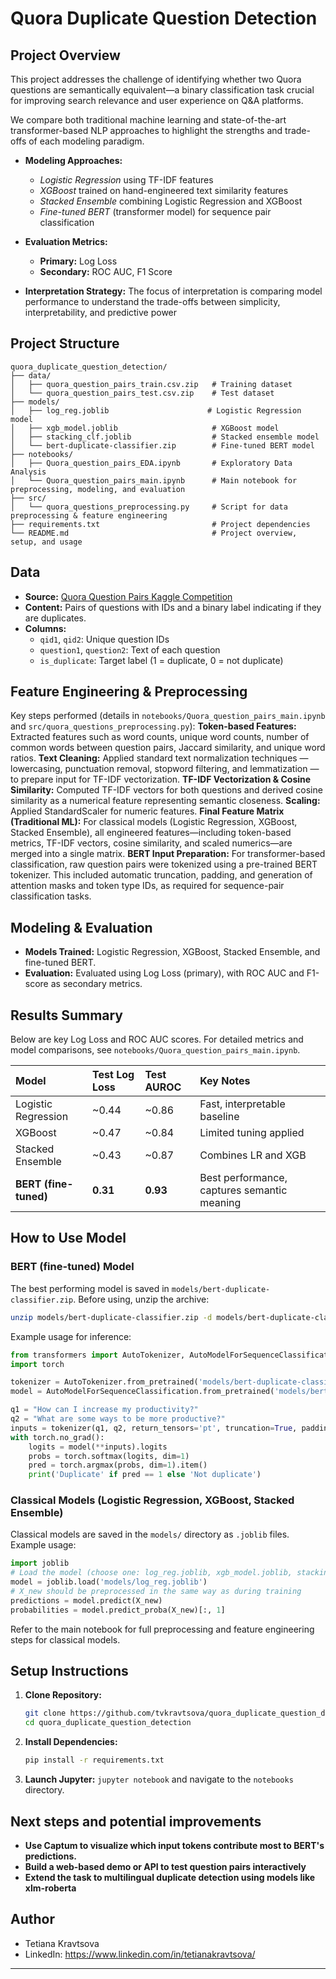 # Quora Duplicate Question Detection

## Project Overview

This project addresses the challenge of identifying whether two Quora questions are semantically equivalent—a binary classification task crucial for improving search relevance and user experience on Q&A platforms.

We compare both traditional machine learning and state-of-the-art transformer-based NLP approaches to highlight the strengths and trade-offs of each modeling paradigm.

*  **Modeling Approaches:**
    - *Logistic Regression* using TF-IDF features
    - *XGBoost* trained on hand-engineered text similarity features
    - *Stacked Ensemble* combining Logistic Regression and XGBoost
    - *Fine-tuned BERT* (transformer model) for sequence pair classification

*  **Evaluation Metrics:**
    - **Primary:** Log Loss
    - **Secondary:** ROC AUC, F1 Score

*  **Interpretation Strategy:** The focus of interpretation is comparing model performance to understand the trade-offs between simplicity, interpretability, and predictive power

## Project Structure

```
quora_duplicate_question_detection/
├── data/
│   ├── quora_question_pairs_train.csv.zip   # Training dataset
│   └── quora_question_pairs_test.csv.zip    # Test dataset
├── models/
│   ├── log_reg.joblib                      # Logistic Regression model
│   ├── xgb_model.joblib                     # XGBoost model
│   ├── stacking_clf.joblib                  # Stacked ensemble model
│   └── bert-duplicate-classifier.zip        # Fine-tuned BERT model
├── notebooks/
│   ├── Quora_question_pairs_EDA.ipynb       # Exploratory Data Analysis
│   └── Quora_question_pairs_main.ipynb      # Main notebook for preprocessing, modeling, and evaluation
├── src/
│   └── quora_questions_preprocessing.py     # Script for data preprocessing & feature engineering
├── requirements.txt                         # Project dependencies
└── README.md                                # Project overview, setup, and usage
```

## Data

*   **Source:** [Quora Question Pairs Kaggle Competition](https://www.kaggle.com/c/quora-question-pairs/data)
*   **Content:** Pairs of questions with IDs and a binary label indicating if they are duplicates.
*   **Columns:**
    - `qid1`, `qid2`: Unique question IDs
    - `question1`, `question2`: Text of each question
    - `is_duplicate`: Target label (1 = duplicate, 0 = not duplicate)

## Feature Engineering & Preprocessing

Key steps performed (details in `notebooks/Quora_question_pairs_main.ipynb` and `src/quora_questions_preprocessing.py`):
**Token-based Features:** Extracted features such as word counts, unique word counts, number of common words between question pairs, Jaccard similarity, and unique word ratios.
**Text Cleaning:** Applied standard text normalization techniques — lowercasing, punctuation removal, stopword filtering, and lemmatization — to prepare input for TF-IDF vectorization.
**TF-IDF Vectorization & Cosine Similarity:** Computed TF-IDF vectors for both questions and derived cosine similarity as a numerical feature representing semantic closeness.
**Scaling:** Applied StandardScaler for numeric features.
**Final Feature Matrix (Traditional ML):** For classical models (Logistic Regression, XGBoost, Stacked Ensemble), all engineered features—including token-based metrics, TF-IDF vectors, cosine similarity, and scaled numerics—are merged into a single matrix.
**BERT Input Preparation:** For transformer-based classification, raw question pairs were tokenized using a pre-trained BERT tokenizer. This included automatic truncation, padding, and generation of attention masks and token type IDs, as required for sequence-pair classification tasks.

## Modeling & Evaluation

*   **Models Trained:**  Logistic Regression, XGBoost, Stacked Ensemble, and fine-tuned BERT.
*   **Evaluation:** Evaluated using Log Loss (primary), with ROC AUC and F1-score as secondary metrics.

## Results Summary

Below are key Log Loss and ROC AUC scores. For detailed metrics and model comparisons, see `notebooks/Quora_question_pairs_main.ipynb`.

| Model                        | Test Log Loss | Test AUROC   | Key Notes                                   |
|:-----------------------------|:--------------|:-------------|:--------------------------------------------|
| Logistic Regression          | ~0.44         | ~0.86        | Fast, interpretable baseline                |
| XGBoost                      | ~0.47         | ~0.84        | Limited tuning applied                      |
| Stacked Ensemble             | ~0.43         | ~0.87        | Combines LR and XGB                         |
| **BERT (fine-tuned)**        |  **0.31**     |  **0.93**    | Best performance, captures semantic meaning |

## How to Use Model

### BERT (fine-tuned) Model
The best performing model is saved in `models/bert-duplicate-classifier.zip`. Before using, unzip the archive:

```bash
unzip models/bert-duplicate-classifier.zip -d models/bert-duplicate-classifier
```

Example usage for inference:

```python
from transformers import AutoTokenizer, AutoModelForSequenceClassification
import torch

tokenizer = AutoTokenizer.from_pretrained('models/bert-duplicate-classifier')
model = AutoModelForSequenceClassification.from_pretrained('models/bert-duplicate-classifier')

q1 = "How can I increase my productivity?"
q2 = "What are some ways to be more productive?"
inputs = tokenizer(q1, q2, return_tensors='pt', truncation=True, padding=True)
with torch.no_grad():
    logits = model(**inputs).logits
    probs = torch.softmax(logits, dim=1)
    pred = torch.argmax(probs, dim=1).item()
    print('Duplicate' if pred == 1 else 'Not duplicate')
```

### Classical Models (Logistic Regression, XGBoost, Stacked Ensemble)

Classical models are saved in the `models/` directory as `.joblib` files. Example usage:

```python
import joblib
# Load the model (choose one: log_reg.joblib, xgb_model.joblib, stacking_clf.joblib)
model = joblib.load('models/log_reg.joblib')
# X_new should be preprocessed in the same way as during training
predictions = model.predict(X_new)
probabilities = model.predict_proba(X_new)[:, 1]
```

Refer to the main notebook for full preprocessing and feature engineering steps for classical models.

## Setup Instructions

1.  **Clone Repository:**
    ```bash
    git clone https://github.com/tvkravtsova/quora_duplicate_question_detection.git
    cd quora_duplicate_question_detection
    ```
2.  **Install Dependencies:**
    ```bash
    pip install -r requirements.txt
    ```
3.  **Launch Jupyter:** `jupyter notebook` and navigate to the `notebooks` directory.

## Next steps and potential improvements

*   **Use Captum to visualize which input tokens contribute most to BERT's predictions.**
*   **Build a web-based demo or API to test question pairs interactively**
*   **Extend the task to multilingual duplicate detection using models like xlm-roberta**

## Author

*   Tetiana Kravtsova
*   LinkedIn: https://www.linkedin.com/in/tetianakravtsova/
---
